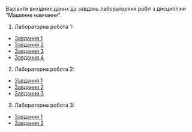 Варіанти вихідних даних до завдань лабораторних робіт з дисципліни "Машинне навчання".

1. Лабораторна робота 1:
- [Завдання 1](https://github.com/oleksa-iv/ml-course-data/blob/master/labs/lab_1_FCNN/lab_1.1_data.xlsx)
- [Завдання 2](https://github.com/oleksa-iv/ml-course-data/blob/master/labs/lab_1_FCNN/lab_1.2_data.xlsx)
- [Завдання 3](https://github.com/oleksa-iv/ml-course-data/blob/master/labs/lab_1_FCNN/lab_1.3_data.xlsx)
- [Завдання 4](https://github.com/oleksa-iv/ml-course-data/blob/master/labs/lab_1_FCNN/lab_1.4_data.xlsx)
2. Лабораторна робота 2:
- [Завдання 1](https://github.com/oleksa-iv/ml-course-data/blob/master/labs/lab_2_CNN/lab_2.1_data.xlsx)
- [Завдання 2](https://github.com/oleksa-iv/ml-course-data/blob/master/labs/lab_2_CNN/lab_2.2_data.xlsx)
- [Завдання 3](https://github.com/oleksa-iv/ml-course-data/blob/master/labs/lab_2_CNN/lab_2.3_data.xlsx)
3. Лабораторна робота 3:
- [Завдання 1](https://github.com/oleksa-iv/ml-course-data/blob/master/labs/lab_3_RNN/lab_3.1_data.xlsx)
- [Завдання 2](https://github.com/oleksa-iv/ml-course-data/blob/master/labs/lab_3_RNN/lab_3.2_data.xlsx)
